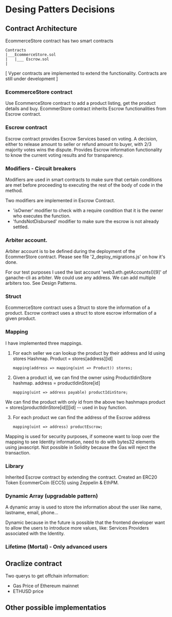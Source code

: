 Desing Patters Decisions
===

## Contract Architecture

EcommerceStore contract has two smart contracts
```
Contracts
|___EcommerceStore.sol
|	|___ Escrow.sol
|
```
 [ Vyper contracts are implemented to extend the functionality. Contracts are still under development ]

### EcommerceStore contract

Use EcommerceStore contract to add a product listing, get the product details and buy.
EcommerStore contract inherits Escrow functionalities from Escrow contract.

### Escrow contract

Escrow contract provides Escrow Services based on voting. A decision, either to release amount to seller or refund amount to buyer, with 2/3 majority votes wins the dispute. Provides Escrow information functionality to know the current voting results and for transparency.

### Modifiers - Circuit breakers

Modifiers are used in smart contracts to make sure that certain conditions are met before proceeding to executing the rest of the body of code in the method.

Two modifiers are implemented in Escrow Contract.
* 'isOwner' modifier to check with a require condition that it is the owner who executes the function.
* 'fundsNotDisbursed' modifier to make sure the escrow is not already settled.


### Arbiter account.

Arbiter account is to be defined during the deployment of the EcommerStore contract. Please see file '2_deploy_migrations.js' on how it's done.

For our test purposes I used the last account 'web3.eth.getAccounts()[9]' of ganache-cli as arbiter. We could use any address. We can add multiple arbiters too. See Design Patterns.


### Struct

EcommerceStore contract uses a Struct to store the information of a product.
Escrow contract uses a struct to store escrow information of a given product.

### Mapping

I have implemented three mappings.

1. For each seller we can lookup the product by their address and Id using stores Hashmap.
    Product = stores[address][id]
    ```
    mapping(address => mapping(uint => Product)) stores;
    ```

2. Given a product id, we can find the owner using ProductIdinStore hashmap.
    address = productIdinStore[id]
    ```
    mapping(uint => address payable) productIdinStore;
    ```

We can find the product with only id from the above two hashmaps
product = stores[productIdinStore[id]][id] -- used in buy function.

3. For each product we can find the address of the Escrow address
    ```
    mapping(uint => address) productEscrow;
    ```


Mapping is used for security purposes, if someone want to loop over the mapping to see Identity information, need to do with bytes32 elements using javascript. Not possible in Solidity because the Gas will reject the transaction.

### Library
Inherited Escrow contract by extending the contract.
Created an ERC20 Token EcommerCoin (ECC5) using Zeppelin & EthPM.

### Dynamic Array (upgradable pattern)

A dynamic array is used to store the information about the user like name, lastname, email, phone...

Dynamic because in the future is possible that the frontend developer want to allow the users to introduce more values, like: Services Providers associated with the Identity.

### Lifetime (Mortal) - Only advanced users


## Oraclize contract

Two querys to get offchain information:
- Gas Price of Ethereum mainnet
- ETHUSD price


## Other possible implementatios
